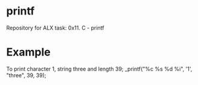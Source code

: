 # printf
Repository for ALX task: 0x11. C - printf
# Example
To print character 1, string three and length 39;
_printf("%c %s %d %i", '1', "three", 39, 39);
